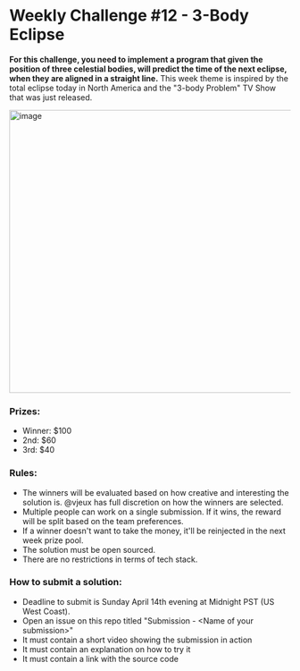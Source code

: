 # Weekly Challenge #12 - 3-Body Eclipse

**For this challenge, you need to implement a program that given the position of three celestial bodies, will predict the time of the next eclipse, when they are aligned in a straight line.** This week theme is inspired by the total eclipse today in North America and the "3-body Problem" TV Show that was just released.

<img width="506" alt="image" src="https://github.com/Algorithm-Arena/weekly-challenge-13-three-body-eclipse/assets/197597/47e5a2af-fba1-4117-b9ea-3e5f17eca4e3">


### Prizes:
* Winner: $100
* 2nd: $60
* 3rd: $40

### Rules:
* The winners will be evaluated based on how creative and interesting the solution is. @vjeux has full discretion on how the winners are selected.
* Multiple people can work on a single submission. If it wins, the reward will be split based on the team preferences.
* If a winner doesn't want to take the money, it'll be reinjected in the next week prize pool.
* The solution must be open sourced.
* There are no restrictions in terms of tech stack.

### How to submit a solution:
* Deadline to submit is Sunday April 14th evening at Midnight PST (US West Coast).
* Open an issue on this repo titled "Submission - &lt;Name of your submission&gt;"
* It must contain a short video showing the submission in action
* It must contain an explanation on how to try it
* It must contain a link with the source code
